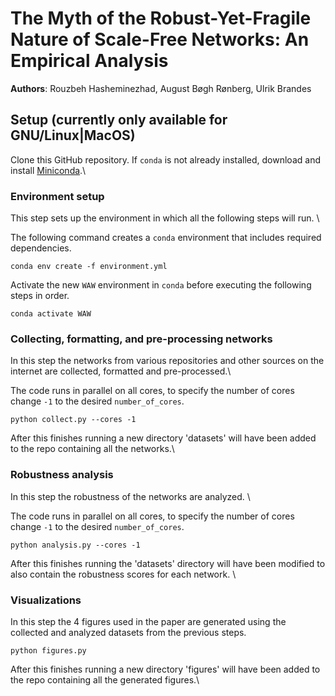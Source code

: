 # The Myth of the Robust-Yet-Fragile Nature of Scale-Free Networks: An Empirical Analysis

**Authors**: Rouzbeh Hasheminezhad, August Bøgh Rønberg, Ulrik Brandes

## Setup (currently only available for GNU/Linux|MacOS)
Clone this GitHub repository. If `conda` is not already installed, download and
install [Miniconda](https://docs.conda.io/en/latest/miniconda.html#).\

### Environment setup
This step sets up the environment in which all the following steps will run. \

The following command creates a `conda` environment that includes required
dependencies.

```
conda env create -f environment.yml
```

Activate the new `WAW` environment in `conda` before executing the following steps in order.

```
conda activate WAW
```

### Collecting, formatting, and pre-processing networks
In this step the networks from various repositories and other sources
on the internet are collected, formatted and pre-processed.\

The code runs in parallel on all cores, to specify the number of cores change
`-1` to the desired `number_of_cores`.

```
python collect.py --cores -1
```

After this finishes running a new directory 'datasets' will have been added to
the repo containing all the networks.\

### Robustness analysis
In this step the robustness of the networks are analyzed. \

The code runs in parallel on all cores, to specify the number of cores change
`-1` to the desired `number_of_cores`.

```
python analysis.py --cores -1
```

After this finishes running the 'datasets' directory will have been modified to
also contain the robustness scores for each network. \

### Visualizations
In this step the 4 figures used in the paper are generated using the collected
and analyzed datasets from the previous steps.

```
python figures.py
```

After this finishes running a new directory 'figures' will have been added to
the repo containing all the generated figures.\